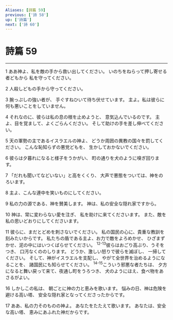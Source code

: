 ```yaml
---
Aliases: [詩篇 59]
previous: ['詩 58']
up: ['詩篇']
next: ['詩 60']
---
```

# 詩篇 59

***




1 
ああ神よ、私を敵の手から救い出してください。 いのちをねらって押し寄せる者どもから 私を守ってください。 



2 
人殺しどもの手から守ってください。 



3 
腕っぷしの強い者が、 手ぐすねひいて待ち伏せています。 主よ。私は彼らに何も悪いことをしていません。 



4 
それなのに、彼らは私の息の根を止めようと、 意気込んでいるのです。 主よ、目を覚まして、よくごらんください。 そして助けの手を差し伸べてください。 



5 
天の軍勢の主であるイスラエルの神よ、 どうか周囲の異教の国々を罰してください。 こんな恥知らずの悪党どもを、 生かしておかないでください。 



6 
彼らは夕暮れになると様子をうかがい、 町の通りを犬のように嗅ぎ回ります。 



7 
「だれも聞いてなどいない」と高をくくり、 大声で悪態をついては、神をのろいます。 



8 
主よ、こんな連中を笑いものにしてください。 



9 
私の力の源である、神を賛美します。 神は、私の安全な隠れ家ですから。 



10 
神は、常に変わらない愛を注ぎ、 私を助けに来てくださいます。 また、敵を私の思いどおりにしてくださいます。 



11 
彼らに、まだとどめを刺さないでください。 私の国民の心に、貴重な教訓を刻みたいからです。 私たちの盾である主よ、お力で敵をよろめかせ、 ひざまずかせ、泥の中にはいつくばらせてください。 <sup class="versenum">12-13</sup>彼らはおごり高ぶり、うそをつき、 口汚なくののしります。 どうか、激しい怒りで彼らを滅ぼし、 一掃してください。 そして、神がイスラエルを支配し、 やがて全世界を治めるようになることを、 諸国民にも知らせてください。 <sup class="versenum">14-15</sup>こういう邪悪な者たちは、 夕方になると舞い戻って来て、夜通し町をうろつき、 犬のようにほえ、食べ物をあさるがよい。 



16 
しかしこの私は、 朝ごとに神の力と恵みを歌います。 悩みの日、神は危険を避ける高い塔、 安全な隠れ家となってくださったからです。 



17 
ああ、私の力そのものの神よ。 あなたをたたえて歌います。 あなたは、安全な高い塔、 恵みにあふれた神だからです。
